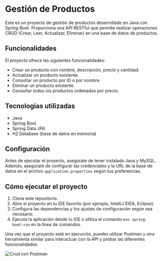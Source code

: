 # Gestión de Productos

Este es un proyecto de gestión de productos desarrollado en Java con Spring Boot. Proporciona una API RESTful que permite realizar operaciones CRUD (Crear, Leer, Actualizar, Eliminar) en una base de datos de productos.

## Funcionalidades

El proyecto ofrece las siguientes funcionalidades:

- Crear un producto con nombre, descripción, precio y cantidad.
- Actualizar un producto existente.
- Consultar un producto por ID o por nombre.
- Eliminar un producto existente.
- Consultar todos los productos ordenados por precio.

## Tecnologías utilizadas

- Java
- Spring Boot
- Spring Data JPA
- H2 Database (base de datos en memoria)

## Configuración

Antes de ejecutar el proyecto, asegúrate de tener instalado Java y MySQL. Además, asegúrate de configurar las credenciales y la URL de la base de datos en el archivo `application.properties` según tus preferencias.

## Cómo ejecutar el proyecto

1. Clona este repositorio.
2. Abre el proyecto en tu IDE favorito (por ejemplo, IntelliJ IDEA, Eclipse).
3. Configura las dependencias y los ajustes de configuración según sea necesario.
4. Ejecuta la aplicación desde tu IDE o utiliza el comando `mvn spring-boot:run` en la línea de comandos.

Una vez que el proyecto esté en ejecución, puedes utilizar Postman u otra herramienta similar para interactuar con la API y probar las diferentes funcionalidades.


![Crud con Postman](https://res.cloudinary.com/dd8wdqyeb/image/upload/v1684623498/Grabaci%C3%B3n-2023-05-20-194249_zp8i1e.gif)
